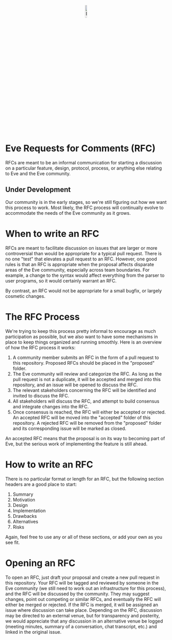<p align="center">
  <img src="https://github.com/witheve/assets/blob/master/images/logo.png?raw=true" alt="Eve logo" width="10%" />
</p>

# Eve Requests for Comments (RFC)

RFCs are meant to be an informal communication for starting a discussion on a particular feature, design, protocol, process, or anything else relating to Eve and the Eve community.

## Under Development

Our community is in the early stages, so we're still figuring out how we want this process to work. Most likely, the RFC process will continually evolve to accommodate the needs of the Eve community as it grows.

# When to write an RFC

RFCs are meant to facilitate discussion on issues that are larger or more controversial than would be appropriate for a typical pull request. There is no one "test" that elevates a pull request to an RFC. However, one good rules is that an RFC is appropriate when the proposal affects disparate areas of the Eve community, especially across team boundaries. For example, a change to the syntax would affect everything from the parser to user programs, so it would certainly warrant an RFC.

By contrast, an RFC would not be appropriate for a small bugfix, or largely cosmetic changes.

# The RFC Process

We're trying to keep this process pretty informal to encourage as much participation as possible, but we also want to have some mechanisms in place to keep things organized and running smoothly. Here is an overview of how the RFC process it works:

1. A community member submits an RFC in the form of a pull request to this repository. Proposed RFCs should be placed in the "proposed" folder.
2. The Eve community will review and categorize the RFC. As long as the pull request is not a duplicate, it will be accepted and merged into this repository, and an issue will be opened to discuss the RFC.
3. The relevant stakeholders concerning the RFC will be identified and invited to discuss the RFC.
3. All stakeholders will discuss the RFC, and attempt to build consensus and integrate changes into the RFC.
4. Once consensus is reached, the RFC will either be accepted or rejected. An accepted RFC will be moved into the "accepted" folder of this repository. A rejected RFC will be removed from the "proposed" folder and its corresponding issue will be marked as closed.

An accepted RFC means that the proposal is on its way to becoming part of Eve, but the serious work of implementing the feature is still ahead.

# How to write an RFC

There is no particular format or length for an RFC, but the following section headers are a good place to start:

1. Summary
2. Motivation
3. Design
4. Implementation
5. Drawbacks
6. Alternatives
7. Risks

Again, feel free to use any or all of these sections, or add your own as you see fit.

# Opening an RFC

To open an RFC, just draft your proposal and create a new pull request in this repository. Your RFC will be tagged and reviewed by someone in the Eve community (we still need to work out an infrastructure for this process), and the RFC will be discussed by the community. They may suggest changes, point out competing or similar RFCs, and eventually the RFC will either be merged or rejected.
If the RFC is merged, it will be assigned an issue where discussion can take place. Depending on the RFC, discussion may be directed to an external venue, but for transparency and posterity, we would appreciate that any discussion in an alternative venue be logged (meeting minutes, summary of a conversation, chat transcript, etc.) and linked in the original issue.
